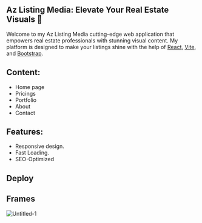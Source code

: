 ## Az Listing Media: Elevate Your Real Estate Visuals 📸 

Welcome to my Az Listing Media cutting-edge web application that empowers real estate professionals with stunning visual content. My platform is designed to make your listings shine with the help of  [React](https://es.react.dev/reference/react), [Vite](https://vitejs.dev/), and [Bootstrap](https://react-bootstrap.netlify.app/). 

## Content:

- Home page
- Pricings
- Portfolio
- About
- Contact

## Features:

- Responsive design.
- Fast Loading.
- SEO-Optimized

## Deploy

## Frames


![Untitled-1](https://github.com/user-attachments/assets/5541469a-c986-4d87-9ba4-3e6b8fd569a0)



